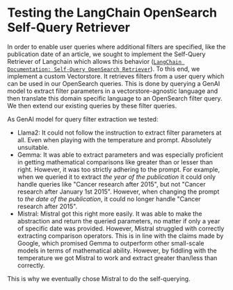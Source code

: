 # Testing the LangChain OpenSearch Self-Query Retriever

In order to enable user queries where additional filters are specified, like the publication date of an article, we sought to implement the Self-Query Retriever of Langchain which allows this behavior ([``LangChain Documentation: Self-Query OpenSearch Retriever``](https://python.langchain.com/docs/integrations/retrievers/self_query/opensearch_self_query)). To this end, we implement a custom Vectorstore. It retrieves filters from a user query which can be used in our OpenSearch queries. This is done by querying a GenAI model to extract filter parameters in a vectorstore-agnostic language and then translate this domain specific language to an OpenSearch filter query. We then extend our existing queries by these filter queries. 

As GenAI model for query filter extraction we tested:
- Llama2: It could not follow the instruction to extract filter parameters at all. Even when playing with the temperature and prompt. Absolutely unsuitable. 
- Gemma: It was able to extract parameters and was especially proficient in getting mathematical comparisons like greater than or lesser than right. However, it was too strictly adhering to the prompt. For example, when we queried it to extract *the year of the publication* it could only handle queries like "Cancer research after 2015", but not "Cancer research after January 1st 2015". However, when changing the prompt to *the date of the publication*, it could no longer handle "Cancer research after 2015".
- Mistral: Mistral got this right more easily. It was able to make the abstraction and return the queried parameters, no matter if only a year of specific date was provided. However, Mistral struggled with correctly extracting comparison operators. This is in line with the claims made by Google, which promised Gemma to outperform other small-scale models in terms of mathematical ability. However, by fiddling with the temperature we got Mistral to work and extract greater than/less than correctly.

This is why we eventually chose Mistral to do the self-querying. 